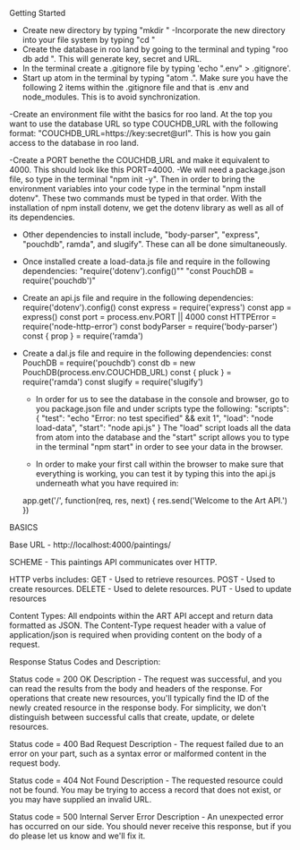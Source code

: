 Getting Started
  - Create new directory by typing "mkdir <name of directory>"
  -Incorporate the new directory into your file system by typing "cd <name of directory>"
  - Create the database in roo land by going to the terminal and typing "roo db add <Name of your database>". This will generate  key, secret and URL.
  - In the terminal create a .gitignore file by typing 'echo ".env" > .gitignore'.
  - Start up atom in the terminal by typing "atom .". Make sure you have the following 2 items within the .gitignore file         and that is .env and node_modules. This is to avoid synchronization.

  -Create an environment file witht the basics for roo land. At the top you want to use the database URL so type COUCHDB_URL with the following format: "COUCHDB_URL=https://key:secret@url". This is how you gain access to the database in roo land.

  -Create a PORT benethe the COUCHDB_URL and make it equivalent to 4000. This should look like this PORT=4000.
  -We will need a package.json file, so type in the terminal "npm init -y". Then in order to bring the environment variables into your code type in the terminal "npm install dotenv". These two commands must be typed in that order. With the installation of  npm install dotenv, we get the dotenv library as well as all of its dependencies.

 - Other dependencies to install include, "body-parser", "express", "pouchdb", ramda", and slugify". These can all be done simultaneously.

 - Once installed create a load-data.js file and require in the following dependencies:
    "require('dotenv').config()""
    "const PouchDB = require('pouchdb')"

 - Create an api.js file and require in the following dependencies:
    require('dotenv').config()
    const express = require('express')
    const app = express()
    const port = process.env.PORT || 4000
    const HTTPError = require('node-http-error')
    const bodyParser = require('body-parser')
    const { prop } = require('ramda')

  - Create a dal.js file and require in the following dependencies:
    const PouchDB = require('pouchdb')
    const db = new PouchDB(process.env.COUCHDB_URL)
    const { pluck } = require('ramda')
    const slugify = require('slugify')

    - In order for us to see the database in the console and browser, go to you package.json file and under scripts type the following:   "scripts": {
        "test": "echo \"Error: no test specified\" && exit 1",
        "load": "node load-data",
        "start": "node api.js"
      }
      The "load" script loads all the data from atom into the database and the "start" script allows you to type in the terminal "npm start" in order to see your data in the browser.


    - In order to make your first call within the browser to make sure that everything is working, you can test it by typing this into the api.js underneath what you have required in:

    app.get('/', function(req, res, next) {
  res.send('Welcome to the Art API.')
})



BASICS


Base URL - http://localhost:4000/paintings/

SCHEME - This paintings API communicates over HTTP.

HTTP verbs includes: GET - Used to retrieve resources.
                     POST - Used to create resources.
                     DELETE -	Used to delete resources.
                     PUT - Used to update resources


Content Types: All endpoints within the ART API accept and return data formatted as JSON. The Content-Type request header with a value of application/json is required when providing content on the body of a request.


Response Status Codes and Description:

Status code = 200 OK
Description - The request was successful, and you can read the results from the body and headers of the response. For operations that create new resources, you'll typically find the ID of the newly created resource in the response body. For simplicity, we don't distinguish between successful calls that create, update, or delete resources.

Status code = 400 Bad Request
Description - The request failed due to an error on your part, such as a syntax error or malformed content in the request body.

Status code = 404 Not Found
Description - The requested resource could not be found. You may be trying to access a record that does not exist, or you may have supplied an invalid URL.

Status code = 500 Internal Server Error
Description - An unexpected error has occurred on our side. You should never receive this response, but if you do please let us know and we'll fix it.
